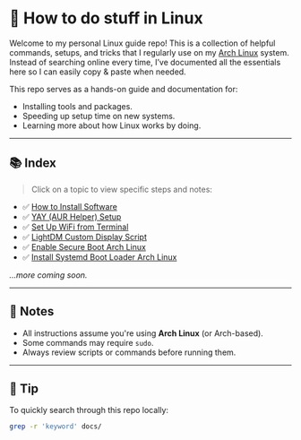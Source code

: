 # 🐧 How to do stuff in Linux

Welcome to my personal Linux guide repo! This is a collection of helpful
commands, setups, and tricks that I regularly use on my
[Arch Linux](https://archlinux.org)
system. Instead of searching online every time, I’ve documented all the
essentials here so I can easily copy & paste when needed.

This repo serves as a hands-on guide and documentation for:

- Installing tools and packages.
- Speeding up setup time on new systems.
- Learning more about how Linux works by doing.

---

## 📚 Index

> Click on a topic to view specific steps and notes:

- ✅ [How to Install Software](./docs/how_to_install_software.md)
- ✅ [YAY (AUR Helper) Setup](./docs/yay_setup.md)
- ✅ [Set Up WiFi from Terminal](./docs/setup_wifi.md)
- ✅ [LightDM Custom Display Script](./docs/custom_display_script_with_lightdm.md)
- ✅ [Enable Secure Boot Arch Linux](./docs/enable_secure_boot_in_arch_linux.md)
- ✅ [Install Systemd Boot Loader Arch Linux](./docs/how_to_install_systemd_boot_loader.md)

_...more coming soon._

---

## 🧠 Notes

- All instructions assume you're using **Arch Linux** (or Arch-based).
- Some commands may require `sudo`.
- Always review scripts or commands before running them.

---

## 📌 Tip

To quickly search through this repo locally:

```bash
grep -r 'keyword' docs/
```
